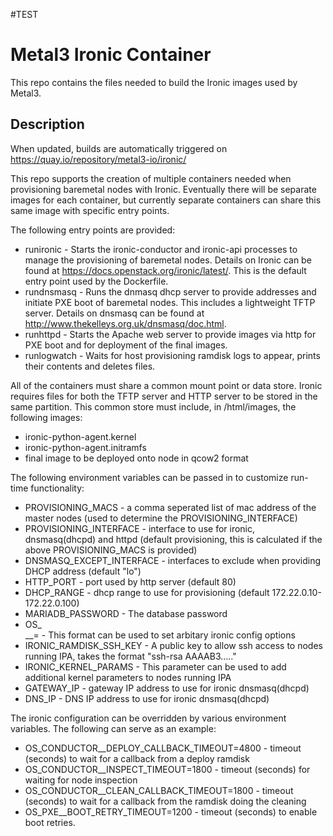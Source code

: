 #TEST

Metal3 Ironic Container
=======================

This repo contains the files needed to build the Ironic images used by Metal3.

Description
-----------

When updated, builds are automatically triggered on https://quay.io/repository/metal3-io/ironic/

This repo supports the creation of multiple containers needed when provisioning baremetal nodes with Ironic. Eventually there will be separate images for each container, but currently separate containers can share this same image with specific entry points.

The following entry points are provided:
- runironic - Starts the ironic-conductor and ironic-api processes to manage the provisioning of baremetal nodes.  Details on Ironic can be found at https://docs.openstack.org/ironic/latest/.  This is the default entry point used by the Dockerfile.
- rundnsmasq - Runs the dnmasq dhcp server to provide addresses and initiate PXE boot of baremetal nodes.  This includes a lightweight TFTP server.  Details on dnsmasq can be found at http://www.thekelleys.org.uk/dnsmasq/doc.html.
- runhttpd - Starts the Apache web server to provide images via http for PXE boot and for deployment of the final images.
- runlogwatch - Waits for host provisioning ramdisk logs to appear, prints their contents and deletes files.

All of the containers must share a common mount point or data store.  Ironic requires files for both the TFTP server and HTTP server to be stored in the same partition.  This common store must include, in <shared store>/html/images, the following images:
- ironic-python-agent.kernel
- ironic-python-agent.initramfs
- final image to be deployed onto node in qcow2 format

The following environment variables can be passed in to customize run-time functionality:
- PROVISIONING_MACS - a comma seperated list of mac address of the master nodes (used to determine the PROVISIONING_INTERFACE)
- PROVISIONING_INTERFACE - interface to use for ironic, dnsmasq(dhcpd) and httpd (default provisioning, this is calculated if the above PROVISIONING_MACS is provided)
- DNSMASQ_EXCEPT_INTERFACE - interfaces to exclude when providing DHCP address (default "lo")
- HTTP_PORT - port used by http server (default 80)
- DHCP_RANGE - dhcp range to use for provisioning (default 172.22.0.10-172.22.0.100)
- MARIADB_PASSWORD - The database password
- OS_<section>_\_<name>=<value> - This format can be used to set arbitary ironic config options
- IRONIC_RAMDISK_SSH_KEY - A public key to allow ssh access to nodes running IPA, takes the format "ssh-rsa AAAAB3....."
- IRONIC_KERNEL_PARAMS - This parameter can be used to add additional kernel parameters to nodes running IPA
- GATEWAY_IP - gateway IP address to use for ironic dnsmasq(dhcpd)
- DNS_IP - DNS IP address to use for ironic dnsmasq(dhcpd)

The ironic configuration can be overridden by various environment variables. The following can serve as an example:
- OS_CONDUCTOR__DEPLOY_CALLBACK_TIMEOUT=4800 - timeout (seconds) to wait for a callback from a deploy ramdisk
- OS_CONDUCTOR__INSPECT_TIMEOUT=1800 - timeout (seconds) for waiting for node inspection
- OS_CONDUCTOR__CLEAN_CALLBACK_TIMEOUT=1800 - timeout (seconds) to wait for a callback from the ramdisk doing the cleaning
- OS_PXE__BOOT_RETRY_TIMEOUT=1200 - timeout (seconds) to enable boot retries.
